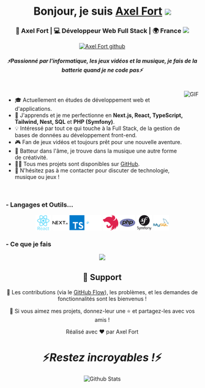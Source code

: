 <div align="center">
   <h1>Bonjour, je suis <a href="https://github.com/Vrizix">Axel Fort</a> <img src="https://media.giphy.com/media/hvRJCLFzcasrR4ia7z/giphy.gif" width="25px"></h1>
</div>

<p align='center'>
   <!-- Ici, vous pouvez ajouter des liens vers vos profils sociaux ou professionnels comme LinkedIn, Twitter, etc. -->
</p>

<div align="center">
<h3> 🙎 Axel Fort | 💻 Développeur Web Full Stack | 🌍 France <img src="https://media.giphy.com/media/WUlplcMpOCEmTGBtBW/giphy.gif" width="30"></h3>
</div>

<p align="center">
   <!-- Badge de suivi Twitter ou autre, si vous le souhaitez -->
   <a href="https://visitor-badge.glitch.me/badge?page_id=Vrizix.Vrizix"> <img alt="Axel Fort github" src="https://visitor-badge.glitch.me/badge?page_id=Vrizix.Vrizix"> </a>
</p>

<h5 align="center">
   <i>⚡️Passionné par l'informatique, les jeux vidéos et la musique, je fais de la batterie quand je ne code pas⚡️</i>
</h5>
 
<br />
<img align="right" height="270px" alt="GIF" src="https://media.giphy.com/media/3FjEPbKqEPhPpmC8uY/giphy.gif" />

- 🎓 Actuellement en études de développement web et d'applications.
- 🌱 J'apprends et je me perfectionne en **Next.js, React, TypeScript, Tailwind, Nest, SQL** et **PHP (Symfony)**.
- 💡 Intéressé par tout ce qui touche à la Full Stack, de la gestion de bases de données au développement front-end.
- 🎮 Fan de jeux vidéos et toujours prêt pour une nouvelle aventure.
- 🥁 Batteur dans l'âme, je trouve dans la musique une autre forme de créativité.
- 👨‍💻 Tous mes projets sont disponibles sur [GitHub](https://github.com/Vriziix).
- 💬 N'hésitez pas à me contacter pour discuter de technologie, musique ou jeux !

<br />

### - Langages et Outils...

<p align="center">
  <!-- Ici, vous pouvez ajouter des badges pour les langages et outils que vous utilisez -->
  <img src="https://raw.githubusercontent.com/devicons/devicon/master/icons/react/react-original-wordmark.svg" alt="react" width="40" height="40"/>
  <img src="https://raw.githubusercontent.com/devicons/devicon/master/icons/nextjs/nextjs-original-wordmark.svg" alt="nextjs" width="40" height="40"/>
  <img src="https://raw.githubusercontent.com/devicons/devicon/master/icons/typescript/typescript-original.svg" alt="typescript" width="40" height="40"/>
  <img src="https://raw.githubusercontent.com/devicons/devicon/master/icons/tailwindcss/tailwindcss-original-wordmark.svg" alt="tailwind" width="40" height="40"/>
  <img src="https://raw.githubusercontent.com/devicons/devicon/master/icons/nestjs/nestjs-plain.svg" alt="nestjs" width="40" height="40"/>
  <img src="https://raw.githubusercontent.com/devicons/devicon/master/icons/php/php-original.svg" alt="php" width="40" height="40"/>
  <img src="https://raw.githubusercontent.com/devicons/devicon/master/icons/symfony/symfony-original-wordmark.svg" alt="symfony" width="40" height="40"/>
  <img src="https://raw.githubusercontent.com/devicons/devicon/master/icons/mysql/mysql-original-wordmark.svg" alt="mysql" width="40" height="40"/>
</p>

### - Ce que je fais

<p align="center">
   <img src="https://dl.openseauserdata.com/cache/originImage/files/527a9783c28c70962773a73db797ea4d.gif" />
</p>

<h2 align="center">🤝 Support</h2>

<p align="center">🎀 Les contributions (via le <a href="https://guides.github.com/introduction/flow" title="GitHub flow">GitHub Flow</a>), les problèmes, et les demandes de fonctionnalités sont les bienvenus !</p>

<p align="center">💙 Si vous aimez mes projets, donnez-leur une ⭐ et partagez-les avec vos amis !</p>
<p align="center">Réalisé avec ❤️ par Axel Fort</p>

<h1 align='center'>⚡️<i>Restez incroyables !</i>⚡️</h1>

<p align="center">
        <img src="https://raw.githubusercontent.com/mayhemantt/mayhemantt/Update/svg/Bottom.svg" alt="Github Stats" />
</p>
